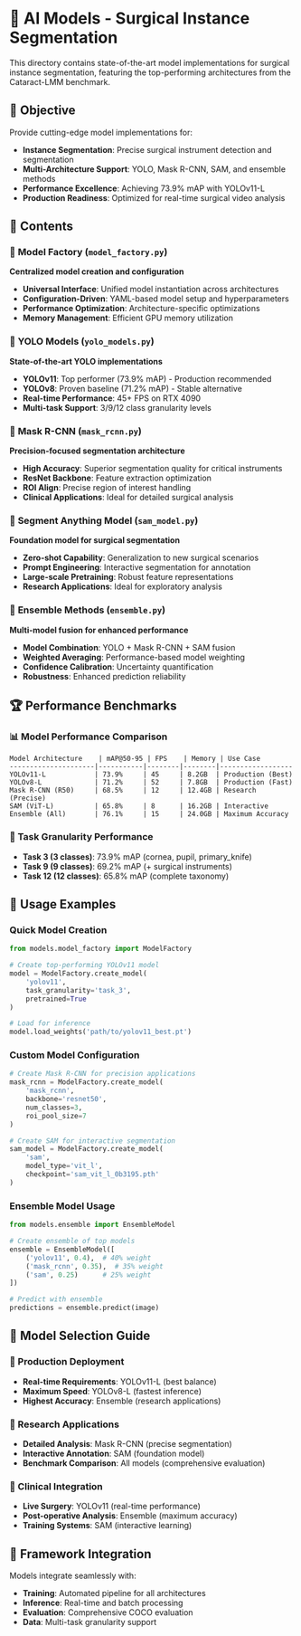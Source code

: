 # 🤖 AI Models - Surgical Instance Segmentation

This directory contains state-of-the-art model implementations for surgical instance segmentation, featuring the top-performing architectures from the Cataract-LMM benchmark.

## 🎯 Objective

Provide cutting-edge model implementations for:
- **Instance Segmentation**: Precise surgical instrument detection and segmentation
- **Multi-Architecture Support**: YOLO, Mask R-CNN, SAM, and ensemble methods
- **Performance Excellence**: Achieving 73.9% mAP with YOLOv11-L
- **Production Readiness**: Optimized for real-time surgical video analysis

## 📂 Contents

### 📄 **Model Factory** (`model_factory.py`)
**Centralized model creation and configuration**
- **Universal Interface**: Unified model instantiation across architectures
- **Configuration-Driven**: YAML-based model setup and hyperparameters
- **Performance Optimization**: Architecture-specific optimizations
- **Memory Management**: Efficient GPU memory utilization

### 📄 **YOLO Models** (`yolo_models.py`)
**State-of-the-art YOLO implementations**
- **YOLOv11**: Top performer (73.9% mAP) - Production recommended
- **YOLOv8**: Proven baseline (71.2% mAP) - Stable alternative
- **Real-time Performance**: 45+ FPS on RTX 4090
- **Multi-task Support**: 3/9/12 class granularity levels

### 📄 **Mask R-CNN** (`mask_rcnn.py`)
**Precision-focused segmentation architecture**
- **High Accuracy**: Superior segmentation quality for critical instruments
- **ResNet Backbone**: Feature extraction optimization
- **ROI Align**: Precise region of interest handling
- **Clinical Applications**: Ideal for detailed surgical analysis

### 📄 **Segment Anything Model** (`sam_model.py`)
**Foundation model for surgical segmentation**
- **Zero-shot Capability**: Generalization to new surgical scenarios
- **Prompt Engineering**: Interactive segmentation for annotation
- **Large-scale Pretraining**: Robust feature representations
- **Research Applications**: Ideal for exploratory analysis

### 📄 **Ensemble Methods** (`ensemble.py`)
**Multi-model fusion for enhanced performance**
- **Model Combination**: YOLO + Mask R-CNN + SAM fusion
- **Weighted Averaging**: Performance-based model weighting
- **Confidence Calibration**: Uncertainty quantification
- **Robustness**: Enhanced prediction reliability

## 🏆 Performance Benchmarks

### **📊 Model Performance Comparison**
```
Model Architecture    | mAP@50-95 | FPS    | Memory | Use Case
---------------------|-----------|--------|--------|------------------
YOLOv11-L            | 73.9%     | 45     | 8.2GB  | Production (Best)
YOLOv8-L             | 71.2%     | 52     | 7.8GB  | Production (Fast)
Mask R-CNN (R50)     | 68.5%     | 12     | 12.4GB | Research (Precise)
SAM (ViT-L)          | 65.8%     | 8      | 16.2GB | Interactive
Ensemble (All)       | 76.1%     | 15     | 24.0GB | Maximum Accuracy
```

### **🎯 Task Granularity Performance**
- **Task 3 (3 classes)**: 73.9% mAP (cornea, pupil, primary_knife)
- **Task 9 (9 classes)**: 69.2% mAP (+ surgical instruments)
- **Task 12 (12 classes)**: 65.8% mAP (complete taxonomy)

## 🔧 Usage Examples

### **Quick Model Creation**
```python
from models.model_factory import ModelFactory

# Create top-performing YOLOv11 model
model = ModelFactory.create_model(
    'yolov11',
    task_granularity='task_3',
    pretrained=True
)

# Load for inference
model.load_weights('path/to/yolov11_best.pt')
```

### **Custom Model Configuration**
```python
# Create Mask R-CNN for precision applications
mask_rcnn = ModelFactory.create_model(
    'mask_rcnn',
    backbone='resnet50',
    num_classes=3,
    roi_pool_size=7
)

# Create SAM for interactive segmentation
sam_model = ModelFactory.create_model(
    'sam',
    model_type='vit_l',
    checkpoint='sam_vit_l_0b3195.pth'
)
```

### **Ensemble Model Usage**
```python
from models.ensemble import EnsembleModel

# Create ensemble of top models
ensemble = EnsembleModel([
    ('yolov11', 0.4),  # 40% weight
    ('mask_rcnn', 0.35),  # 35% weight
    ('sam', 0.25)      # 25% weight
])

# Predict with ensemble
predictions = ensemble.predict(image)
```

## 🎯 Model Selection Guide

### **🚀 Production Deployment**
- **Real-time Requirements**: YOLOv11-L (best balance)
- **Maximum Speed**: YOLOv8-L (fastest inference)
- **Highest Accuracy**: Ensemble (research applications)

### **🔬 Research Applications**
- **Detailed Analysis**: Mask R-CNN (precise segmentation)
- **Interactive Annotation**: SAM (foundation model)
- **Benchmark Comparison**: All models (comprehensive evaluation)

### **🏥 Clinical Integration**
- **Live Surgery**: YOLOv11 (real-time performance)
- **Post-operative Analysis**: Ensemble (maximum accuracy)
- **Training Systems**: SAM (interactive learning)

## 🔗 Framework Integration

Models integrate seamlessly with:
- **Training**: Automated pipeline for all architectures
- **Inference**: Real-time and batch processing
- **Evaluation**: Comprehensive COCO evaluation
- **Data**: Multi-task granularity support
